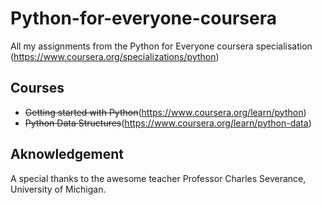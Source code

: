 # Python-for-everyone-coursera
All my assignments from the Python for Everyone coursera specialisation  (https://www.coursera.org/specializations/python)

## Courses
- ~~Getting started with Python~~(https://www.coursera.org/learn/python)
- ~~Python Data Structures~~(https://www.coursera.org/learn/python-data)


## Aknowledgement

A special thanks to the awesome teacher Professor Charles Severance, University of Michigan.

